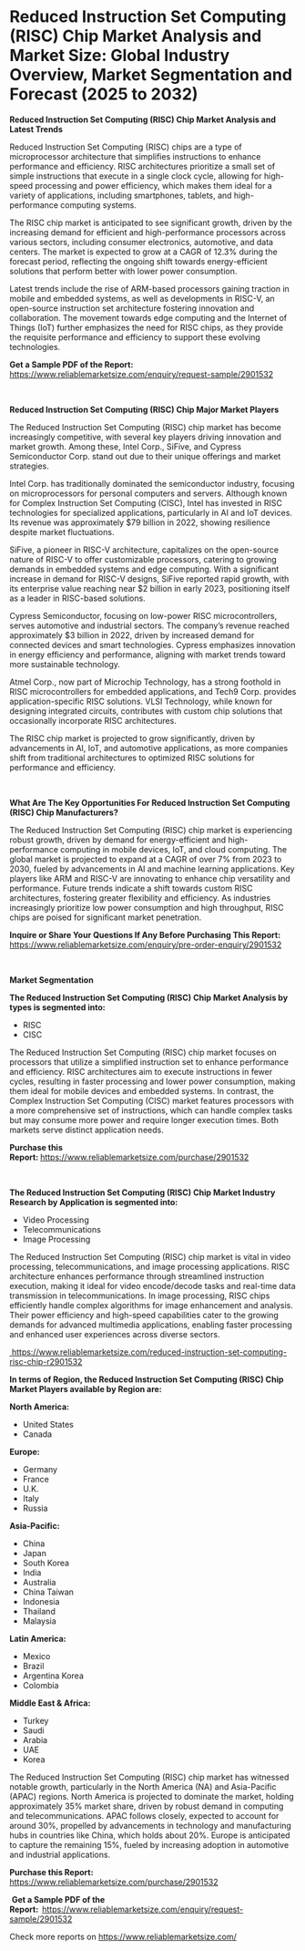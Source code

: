<p><h1>Reduced Instruction Set Computing (RISC) Chip Market Analysis and Market Size: Global Industry Overview, Market Segmentation and Forecast (2025 to 2032)</h1></p><p><strong>Reduced Instruction Set Computing (RISC) Chip Market Analysis and Latest Trends</strong></p>
<p><p>Reduced Instruction Set Computing (RISC) chips are a type of microprocessor architecture that simplifies instructions to enhance performance and efficiency. RISC architectures prioritize a small set of simple instructions that execute in a single clock cycle, allowing for high-speed processing and power efficiency, which makes them ideal for a variety of applications, including smartphones, tablets, and high-performance computing systems.</p><p>The RISC chip market is anticipated to see significant growth, driven by the increasing demand for efficient and high-performance processors across various sectors, including consumer electronics, automotive, and data centers. The market is expected to grow at a CAGR of 12.3% during the forecast period, reflecting the ongoing shift towards energy-efficient solutions that perform better with lower power consumption. </p><p>Latest trends include the rise of ARM-based processors gaining traction in mobile and embedded systems, as well as developments in RISC-V, an open-source instruction set architecture fostering innovation and collaboration. The movement towards edge computing and the Internet of Things (IoT) further emphasizes the need for RISC chips, as they provide the requisite performance and efficiency to support these evolving technologies.</p></p>
<p><strong>Get a Sample PDF of the Report:&nbsp;</strong> <a href="https://www.reliablemarketsize.com/enquiry/request-sample/2901532?utm_campaign=2995&utm_medium=2&utm_source=Github&utm_content=ia&utm_term=16032025&utm_id=reduced-instruction-set-computing-risc-chip">https://www.reliablemarketsize.com/enquiry/request-sample/2901532</a></p>
<p>&nbsp;</p>
<p><strong>Reduced Instruction Set Computing (RISC) Chip Major Market Players</strong></p>
<p><p>The Reduced Instruction Set Computing (RISC) chip market has become increasingly competitive, with several key players driving innovation and market growth. Among these, Intel Corp., SiFive, and Cypress Semiconductor Corp. stand out due to their unique offerings and market strategies.</p><p>Intel Corp. has traditionally dominated the semiconductor industry, focusing on microprocessors for personal computers and servers. Although known for Complex Instruction Set Computing (CISC), Intel has invested in RISC technologies for specialized applications, particularly in AI and IoT devices. Its revenue was approximately $79 billion in 2022, showing resilience despite market fluctuations.</p><p>SiFive, a pioneer in RISC-V architecture, capitalizes on the open-source nature of RISC-V to offer customizable processors, catering to growing demands in embedded systems and edge computing. With a significant increase in demand for RISC-V designs, SiFive reported rapid growth, with its enterprise value reaching near $2 billion in early 2023, positioning itself as a leader in RISC-based solutions.</p><p>Cypress Semiconductor, focusing on low-power RISC microcontrollers, serves automotive and industrial sectors. The company’s revenue reached approximately $3 billion in 2022, driven by increased demand for connected devices and smart technologies. Cypress emphasizes innovation in energy efficiency and performance, aligning with market trends toward more sustainable technology.</p><p>Atmel Corp., now part of Microchip Technology, has a strong foothold in RISC microcontrollers for embedded applications, and Tech9 Corp. provides application-specific RISC solutions. VLSI Technology, while known for designing integrated circuits, contributes with custom chip solutions that occasionally incorporate RISC architectures.</p><p>The RISC chip market is projected to grow significantly, driven by advancements in AI, IoT, and automotive applications, as more companies shift from traditional architectures to optimized RISC solutions for performance and efficiency.</p></p>
<p>&nbsp;</p>
<p><strong>What Are The Key Opportunities For Reduced Instruction Set Computing (RISC) Chip Manufacturers?</strong></p>
<p><p>The Reduced Instruction Set Computing (RISC) chip market is experiencing robust growth, driven by demand for energy-efficient and high-performance computing in mobile devices, IoT, and cloud computing. The global market is projected to expand at a CAGR of over 7% from 2023 to 2030, fueled by advancements in AI and machine learning applications. Key players like ARM and RISC-V are innovating to enhance chip versatility and performance. Future trends indicate a shift towards custom RISC architectures, fostering greater flexibility and efficiency. As industries increasingly prioritize low power consumption and high throughput, RISC chips are poised for significant market penetration.</p></p>
<p><strong>Inquire or Share Your Questions If Any Before Purchasing This Report:</strong> <a href="https://www.reliablemarketsize.com/enquiry/pre-order-enquiry/2901532?utm_campaign=2995&utm_medium=2&utm_source=Github&utm_content=ia&utm_term=16032025&utm_id=reduced-instruction-set-computing-risc-chip">https://www.reliablemarketsize.com/enquiry/pre-order-enquiry/2901532</a></p>
<p>&nbsp;</p>
<p><strong>Market Segmentation</strong></p>
<p><strong>The Reduced Instruction Set Computing (RISC) Chip Market Analysis by types is segmented into:</strong></p>
<p><ul><li>RISC</li><li>CISC</li></ul></p>
<p><p>The Reduced Instruction Set Computing (RISC) chip market focuses on processors that utilize a simplified instruction set to enhance performance and efficiency. RISC architectures aim to execute instructions in fewer cycles, resulting in faster processing and lower power consumption, making them ideal for mobile devices and embedded systems. In contrast, the Complex Instruction Set Computing (CISC) market features processors with a more comprehensive set of instructions, which can handle complex tasks but may consume more power and require longer execution times. Both markets serve distinct application needs.</p></p>
<p><strong>Purchase this Report:&nbsp;</strong><a href="https://www.reliablemarketsize.com/purchase/2901532?utm_campaign=2995&utm_medium=2&utm_source=Github&utm_content=ia&utm_term=16032025&utm_id=reduced-instruction-set-computing-risc-chip">https://www.reliablemarketsize.com/purchase/2901532</a></p>
<p>&nbsp;</p>
<p><strong>The Reduced Instruction Set Computing (RISC) Chip Market Industry Research by Application is segmented into:</strong></p>
<p><ul><li>Video Processing</li><li>Telecommunications</li><li>Image Processing</li></ul></p>
<p><p>The Reduced Instruction Set Computing (RISC) chip market is vital in video processing, telecommunications, and image processing applications. RISC architecture enhances performance through streamlined instruction execution, making it ideal for video encode/decode tasks and real-time data transmission in telecommunications. In image processing, RISC chips efficiently handle complex algorithms for image enhancement and analysis. Their power efficiency and high-speed capabilities cater to the growing demands for advanced multimedia applications, enabling faster processing and enhanced user experiences across diverse sectors.</p></p>
<p><a href="https://www.reliablemarketsize.com/reduced-instruction-set-computing-risc-chip-r2901532?utm_campaign=2995&utm_medium=2&utm_source=Github&utm_content=ia&utm_term=16032025&utm_id=reduced-instruction-set-computing-risc-chip">&nbsp;https://www.reliablemarketsize.com/reduced-instruction-set-computing-risc-chip-r2901532</a></p>
<p><strong>In terms of Region, the Reduced Instruction Set Computing (RISC) Chip Market Players available by Region are:</strong></p>
<p>
    <p> <strong> North America: </strong>
        <ul>
            <li>United States</li>
            <li>Canada</li>
        </ul>
        </p> 
    <p> <strong> Europe: </strong>
        <ul>
            <li>Germany</li>
            <li>France</li>
            <li>U.K.</li>
            <li>Italy</li>
            <li>Russia</li>
        </ul>
        </p> 
    <p> <strong> Asia-Pacific: </strong>
        <ul>
            <li>China</li>
            <li>Japan</li>
            <li>South Korea</li>
            <li>India</li>
            <li>Australia</li>
            <li>China Taiwan</li>
            <li>Indonesia</li>
            <li>Thailand</li>
            <li>Malaysia</li>
        </ul>
        </p> 
    <p> <strong> Latin America: </strong>
        <ul>
            <li>Mexico</li>
            <li>Brazil</li>
            <li>Argentina Korea</li>
            <li>Colombia</li>
        </ul>
        </p> 
    <p> <strong> Middle East & Africa: </strong>
        <ul>
            <li>Turkey</li>
            <li>Saudi</li>
            <li>Arabia</li>
            <li>UAE</li>
            <li>Korea</li>
        </ul>
    </p>
    </p>
<p><p>The Reduced Instruction Set Computing (RISC) chip market has witnessed notable growth, particularly in the North America (NA) and Asia-Pacific (APAC) regions. North America is projected to dominate the market, holding approximately 35% market share, driven by robust demand in computing and telecommunications. APAC follows closely, expected to account for around 30%, propelled by advancements in technology and manufacturing hubs in countries like China, which holds about 20%. Europe is anticipated to capture the remaining 15%, fueled by increasing adoption in automotive and industrial applications.</p></p>
<p><strong>Purchase this Report: </strong><a href="https://www.reliablemarketsize.com/purchase/2901532?utm_campaign=2995&utm_medium=2&utm_source=Github&utm_content=ia&utm_term=16032025&utm_id=reduced-instruction-set-computing-risc-chip">https://www.reliablemarketsize.com/purchase/2901532</a></p>
<p>&nbsp;<strong>Get a Sample PDF of the Report:&nbsp;&nbsp;</strong><a href="https://www.reliablemarketsize.com/enquiry/request-sample/2901532?utm_campaign=2995&utm_medium=2&utm_source=Github&utm_content=ia&utm_term=16032025&utm_id=reduced-instruction-set-computing-risc-chip">https://www.reliablemarketsize.com/enquiry/request-sample/2901532</a></p>
<p><strong></strong></p>
<p>Check more reports on <a href="https://www.reliablemarketsize.com/?utm_campaign=2995&utm_medium=2&utm_source=Github&utm_content=ia&utm_term=16032025&utm_id=reduced-instruction-set-computing-risc-chip">https://www.reliablemarketsize.com/</a></p>